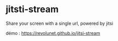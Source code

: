 # jitsti-stream

Share your screen with a single url, powered by jitsi

démo : https://revolunet.github.io/jitsi-stream
